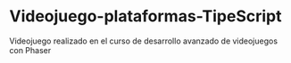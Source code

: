 # Videojuego-plataformas-TipeScript
Videojuego realizado en el curso de desarrollo avanzado de videojuegos con Phaser
